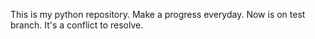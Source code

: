 This is my python repository.
Make a progress everyday.
Now is on test branch.
It's a conflict to resolve.

